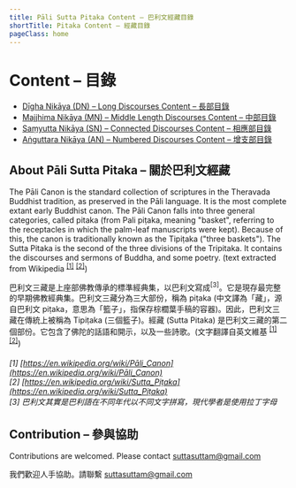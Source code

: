 ```yaml
---
title: Pāli Sutta Pitaka Content – 巴利文經藏目錄
shortTitle: Pitaka Content – 經藏目錄
pageClass: home
---
```


# Content – 目錄

- [Dīgha Nikāya (DN) – Long Discourses Content – 長部目錄](/dn/)
- [Majjhima Nikāya (MN) – Middle Length Discourses Content – 中部目錄](/mn/)
- [Saṃyutta Nikāya (SN) – Connected Discourses Content – 相應部目錄](/sn/)
- [Aṅguttara Nikāya (AN) – Numbered Discourses Content – 增支部目錄](/an/)

## About Pāli Sutta Pitaka – 關於巴利文經藏

The Pāli Canon is the standard collection of scriptures in the Theravada Buddhist tradition, as preserved in the Pāli language. It is the most complete extant early Buddhist canon. The Pāli Canon falls into three general categories, called pitaka (from Pali piṭaka, meaning "basket", referring to the receptacles in which the palm-leaf manuscripts were kept). Because of this, the canon is traditionally known as the Tipiṭaka ("three baskets"). The Sutta Pitaka is the second of the three divisions of the Tripitaka. It contains the discourses and sermons of Buddha, and some poetry. (text extracted from Wikipedia <sup>[[1]](https://en.wikipedia.org/wiki/Pāli_Canon)</sup> <sup>[[2]](https://en.wikipedia.org/wiki/Sutta_Piṭaka)</sup>)

巴利文三藏是上座部佛教傳承的標準經典集，以巴利文寫成<sup>[3]</sup>。它是現存最完整的早期佛教經典集。巴利文三藏分為三大部份，稱為 piṭaka (中文譯為「藏」，源自巴利文 piṭaka，意思為「籃子」，指保存棕櫚葉手稿的容器)。因此，巴利文三藏在傳統上被稱為 Tipiṭaka (三個籃子)。經藏 (Sutta Pitaka) 是巴利文三藏的第二個部份。它包含了佛陀的話語和開示，以及一些詩歌。(文字翻譯自英文維基 <sup>[[1]](https://en.wikipedia.org/wiki/Pāli_Canon)</sup> <sup>[[2]](https://en.wikipedia.org/wiki/Sutta_Piṭaka)</sup>)

###### [1] [https://en.wikipedia.org/wiki/Pāli_Canon](https://en.wikipedia.org/wiki/Pāli_Canon) <br> [2] [https://en.wikipedia.org/wiki/Sutta_Piṭaka](https://en.wikipedia.org/wiki/Sutta_Piṭaka) <br> [3] 巴利文其實是巴利語在不同年代以不同文字拼寫，現代學者是使用拉丁字母

## Contribution – 參與協助

Contributions are welcomed. Please contact [suttasuttam@gmail.com](mailto:suttasuttam@gmail.com)

我們歡迎人手協助。請聯繫 [suttasuttam@gmail.com](mailto:suttasuttam@gmail.com)